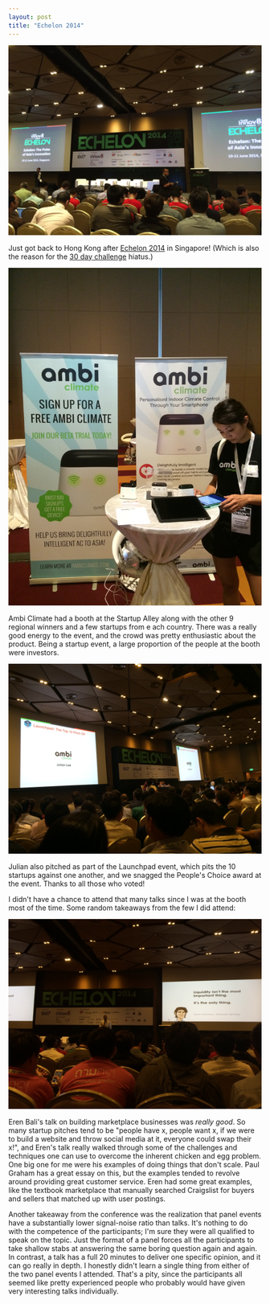 ```yaml
---
layout: post
title: "Echelon 2014"
---
```


![](/images/echelon-1.jpg)

Just got back to Hong Kong after [Echelon 2014](blah) in Singapore! (Which is also the reason for the [30 day challenge](/posts/30-in-30) hiatus.)

![](/images/echelon-2.jpg)

Ambi Climate had a booth at the Startup Alley along with the other 9 regional winners and a few startups from e ach country. There was a really good energy to the event, and the crowd was pretty enthusiastic about the product. Being a startup event, a large proportion of the people at the booth were investors. 

![](/images/echelon-3.jpg)

Julian also pitched as part of the Launchpad event, which pits the 10 startups against one another, and we snagged the People's Choice award at the event. Thanks to all those who voted!

I didn't have a chance to attend that many talks since I was at the booth most of the time. Some random takeaways from the few I did attend:

![](/images/echelon-4.jpg)

Eren Bali's talk on building marketplace businesses was *really good*. So many startup pitches tend to be "people have x, people want x, if we were to build a website and throw social media at it, everyone could swap their x!", and Eren's talk really walked through some of the challenges and techniques one can use to overcome the inherent chicken and egg problem. One big one for me were his examples of doing things that don't scale. Paul Graham has a great essay on this, but the examples tended to revolve around providing great customer service. Eren had some great examples, like the textbook marketplace that manually searched Craigslist for buyers and sellers that matched up with user postings.

Another takeaway from the conference was the realization that panel events have a substantially lower signal-noise ratio than talks. It's nothing to do with the competence of the participants; I'm sure they were all qualified to speak on the topic. Just the format of a panel forces all the participants to take shallow stabs at answering the same boring question again and again. In contrast, a talk has a full 20 minutes to deliver one specific opinion, and it can go really in depth. I honestly didn't learn a single thing from either of the two panel events I attended. That's a pity, since the participants all seemed like pretty experienced people who probably would have given very interesting talks individually.
